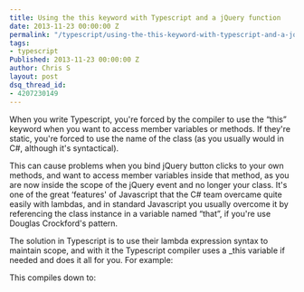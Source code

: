 ```yaml
---
title: Using the this keyword with Typescript and a jQuery function
date: 2013-11-23 00:00:00 Z
permalink: "/typescript/using-the-this-keyword-with-typescript-and-a-jquery-function/"
tags:
- typescript
Published: 2013-11-23 00:00:00 Z
author: Chris S
layout: post
dsq_thread_id:
- 4207230149
---
```


When you write Typescript, you're forced by the compiler to use the &#8220;this&#8221; keyword when you want to access member variables or methods. If they're static, you're forced to use the name of the class (as you usually would in C#, although it's syntactical).

This can cause problems when you bind jQuery button clicks to your own methods, and want to access member variables inside that method, as you are now inside the scope of the jQuery event and no longer your class. It's one of the great &#8216;features' of Javascript that the C# team overcame quite easily with lambdas, and in standard Javascript you usually overcome it by referencing the class instance in a variable named &#8220;that&#8221;, if you're use Douglas Crockford's pattern.

<!--more-->

  
The solution in Typescript is to use their lambda expression syntax to maintain scope, and with it the Typescript compiler uses a _this variable if needed and does it all for you. For example:

<script src="http://gist.github.com/yetanotherchris/7620324.js"></script>

This compiles down to:

<script src="http://gist.github.com/yetanotherchris/7620337.js"></script>